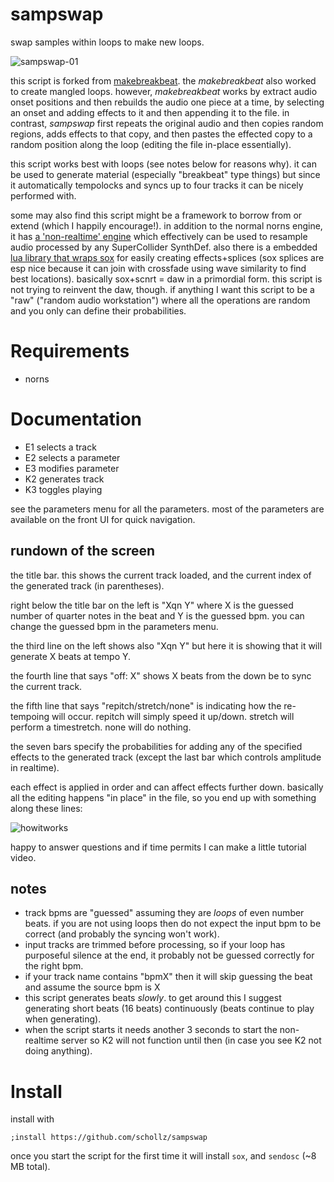 # sampswap

swap samples within loops to make new loops.

![sampswap-01](https://user-images.githubusercontent.com/6550035/157546058-96e5c62b-410a-4426-80b6-90976b9d70c4.jpg)


this script is forked from [makebreakbeat](https://github.com/schollz/makebreakbeat). the *makebreakbeat* also worked to create mangled loops. however, *makebreakbeat* works by extract audio onset positions and then rebuilds the audio one piece at a time, by selecting an onset and adding effects to it and then appending it to the file. in contrast, *sampswap* first repeats the original audio and then copies random regions, adds effects to that copy, and then pastes the effected copy to a random position along the loop (editing the file in-place essentially).

this script works best with loops (see notes below for reasons why). it can be used to generate material (especially "breakbeat" type things) but since it automatically tempolocks and syncs up to four tracks it can be nicely performed with. 

some may also find this script might be a framework to borrow from or extend (which I happily encourage!). in addition to the normal norns engine, it has [a 'non-realtime' engine](https://github.com/schollz/sampswap/blob/main/lib/Engine_Sampswap.sc#L24-L78) which effectively can be used to resample audio processed by any SuperCollider SynthDef. also there is a embedded [lua library that wraps sox](https://github.com/schollz/sampswap/blob/main/lib/sampswap.lua#L410-L430) for easily creating effects+splices (sox splices are esp nice because it can join with crossfade using wave similarity to find best locations). basically sox+scnrt = daw in a primordial form. this script is not trying to reinvent the daw, though. if anything I want this script to be a "raw" ("random audio workstation") where all the operations are random and you only can define their probabilities.


# Requirements

- norns

# Documentation

- E1 selects a track
- E2 selects a parameter
- E3 modifies parameter
- K2 generates track
- K3 toggles playing

see the parameters menu for all the parameters. most of the parameters are available on the front UI for quick navigation.

## rundown of the screen

the title bar. this shows the current track loaded, and the current index of the generated track (in parentheses).

right below the title bar on the left is "Xqn Y" where X is the guessed number of quarter notes in the beat and Y is the guessed bpm. you can change the guessed bpm in the parameters menu.

the third line on the left shows also "Xqn Y" but here it is showing that it will generate X beats at tempo Y.

the fourth line that says "off: X" shows X beats from the down be to sync the current track.

the fifth line that says "repitch/stretch/none" is indicating how the re-tempoing will occur. repitch will simply speed it up/down. stretch will perform a timestretch. none will do nothing.

the seven bars specify the probabilities for adding any of the specified effects to the generated track (except the last bar 
which controls amplitude in realtime).

each effect is applied in order and can affect effects further down. basically all the editing happens "in place" in the file, so you end up with something along these lines:

![howitworks](https://user-images.githubusercontent.com/6550035/157556885-5b99578c-b68e-4253-8dfb-6e95278e2b58.jpg)

happy to answer questions and if time permits I can make a little tutorial video.


## notes

- track bpms are "guessed" assuming they are *loops* of even number beats. if you are not using loops then do not expect the input bpm to be correct (and probably the syncing won't work). 
- input tracks are trimmed before processing, so if your loop has purposeful silence at the end, it probably not be guessed correctly for the right bpm.
- if your track name contains "bpmX" then it will skip guessing the beat and assume the source bpm is X
- this script generates beats *slowly*. to get around this I suggest generating short beats (16 beats) continuously (beats continue to play when generating).
- when the script starts it needs another 3 seconds to start the non-realtime server so K2 will not function until then (in case you see K2 not doing anything).

# Install

install with

```
;install https://github.com/schollz/sampswap
```

once you start the script for the first time it will install `sox`, and `sendosc` (~8 MB total).
